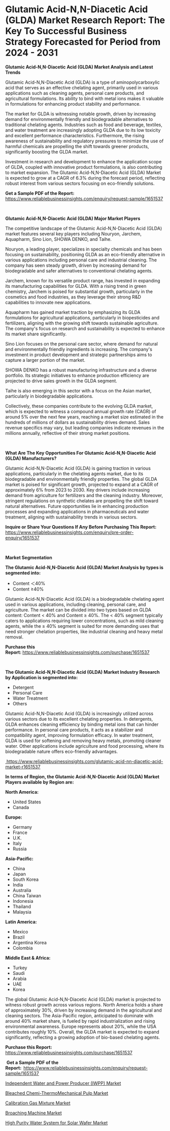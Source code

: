 <p><h1>Glutamic Acid-N,N-Diacetic Acid (GLDA) Market Research Report: The Key To Successful Business Strategy Forecasted for Period from 2024 - 2031</h1></p><p><strong>Glutamic Acid-N,N-Diacetic Acid (GLDA) Market Analysis and Latest Trends</strong></p>
<p><p>Glutamic Acid-N,N-Diacetic Acid (GLDA) is a type of aminopolycarboxylic acid that serves as an effective chelating agent, primarily used in various applications such as cleaning agents, personal care products, and agricultural formulations. Its ability to bind with metal ions makes it valuable in formulations for enhancing product stability and performance. </p><p>The market for GLDA is witnessing notable growth, driven by increasing demand for environmentally friendly and biodegradable alternatives to traditional chelating agents. Industries such as food and beverage, textiles, and water treatment are increasingly adopting GLDA due to its low toxicity and excellent performance characteristics. Furthermore, the rising awareness of sustainability and regulatory pressures to minimize the use of harmful chemicals are propelling the shift towards greener products, significantly boosting the GLDA market.</p><p>Investment in research and development to enhance the application scope of GLDA, coupled with innovative product formulations, is also contributing to market expansion. The Glutamic Acid-N,N-Diacetic Acid (GLDA) Market is expected to grow at a CAGR of 6.3% during the forecast period, reflecting robust interest from various sectors focusing on eco-friendly solutions.</p></p>
<p><strong>Get a Sample PDF of the Report:&nbsp;</strong> <a href="https://www.reliablebusinessinsights.com/enquiry/request-sample/1651537?utm_campaign=97&utm_medium=2&utm_source=Github&utm_content=ia&utm_term=03102024&utm_id=glutamic-acid-nn-diacetic-acid-glda">https://www.reliablebusinessinsights.com/enquiry/request-sample/1651537</a></p>
<p>&nbsp;</p>
<p><strong>Glutamic Acid-N,N-Diacetic Acid (GLDA) Major Market Players</strong></p>
<p><p>The competitive landscape of the Glutamic Acid-N,N-Diacetic Acid (GLDA) market features several key players including Nouryon, Jarchem, Aquapharm, Sino Lion, SHOWA DENKO, and Taihe. </p><p>Nouryon, a leading player, specializes in specialty chemicals and has been focusing on sustainability, positioning GLDA as an eco-friendly alternative in various applications including personal care and industrial cleaning. The company has seen steady growth, driven by increasing demand for biodegradable and safer alternatives to conventional chelating agents. </p><p>Jarchem, known for its versatile product range, has invested in expanding its manufacturing capabilities for GLDA. With a rising trend in green chemistry, Jarchem is poised for substantial growth, particularly in the cosmetics and food industries, as they leverage their strong R&D capabilities to innovate new applications.</p><p>Aquapharm has gained market traction by emphasizing its GLDA formulations for agricultural applications, particularly in biopesticides and fertilizers, aligning with the growing shift towards sustainable agriculture. The company's focus on research and sustainability is expected to enhance its market share significantly. </p><p>Sino Lion focuses on the personal care sector, where demand for natural and environmentally friendly ingredients is increasing. The company's investment in product development and strategic partnerships aims to capture a larger portion of the market.</p><p>SHOWA DENKO has a robust manufacturing infrastructure and a diverse portfolio. Its strategic initiatives to enhance production efficiency are projected to drive sales growth in the GLDA segment.</p><p>Taihe is also emerging in this sector with a focus on the Asian market, particularly in biodegradable applications. </p><p>Collectively, these companies contribute to the evolving GLDA market, which is expected to witness a compound annual growth rate (CAGR) of around 5% over the next few years, reaching a market size estimated in the hundreds of millions of dollars as sustainability drives demand. Sales revenue specifics may vary, but leading companies indicate revenues in the millions annually, reflective of their strong market positions.</p></p>
<p>&nbsp;</p>
<p><strong>What Are The Key Opportunities For Glutamic Acid-N,N-Diacetic Acid (GLDA) Manufacturers?</strong></p>
<p><p>Glutamic Acid-N,N-Diacetic Acid (GLDA) is gaining traction in various applications, particularly in the chelating agents market, due to its biodegradable and environmentally friendly properties. The global GLDA market is poised for significant growth, projected to expand at a CAGR of approximately 6% from 2023 to 2030. Key drivers include increasing demand from agriculture for fertilizers and the cleaning industry. Moreover, stringent regulations on synthetic chelates are propelling the shift toward natural alternatives. Future opportunities lie in enhancing production processes and expanding applications in pharmaceuticals and water treatment, aligning with sustainability trends in various sectors.</p></p>
<p><strong>Inquire or Share Your Questions If Any Before Purchasing This Report:</strong> <a href="https://www.reliablebusinessinsights.com/enquiry/pre-order-enquiry/1651537?utm_campaign=97&utm_medium=2&utm_source=Github&utm_content=ia&utm_term=03102024&utm_id=glutamic-acid-nn-diacetic-acid-glda">https://www.reliablebusinessinsights.com/enquiry/pre-order-enquiry/1651537</a></p>
<p>&nbsp;</p>
<p><strong>Market Segmentation</strong></p>
<p><strong>The Glutamic Acid-N,N-Diacetic Acid (GLDA) Market Analysis by types is segmented into:</strong></p>
<p><ul><li>Content ＜40%</li><li>Content ≥40%</li></ul></p>
<p><p>Glutamic Acid-N,N-Diacetic Acid (GLDA) is a biodegradable chelating agent used in various applications, including cleaning, personal care, and agriculture. The market can be divided into two types based on GLDA content: Content < 40% and Content ≥ 40%. The < 40% segment typically caters to applications requiring lower concentrations, such as mild cleaning agents, while the ≥ 40% segment is suited for more demanding uses that need stronger chelation properties, like industrial cleaning and heavy metal removal.</p></p>
<p><strong>Purchase this Report:&nbsp;</strong><a href="https://www.reliablebusinessinsights.com/purchase/1651537?utm_campaign=97&utm_medium=2&utm_source=Github&utm_content=ia&utm_term=03102024&utm_id=glutamic-acid-nn-diacetic-acid-glda">https://www.reliablebusinessinsights.com/purchase/1651537</a></p>
<p>&nbsp;</p>
<p><strong>The Glutamic Acid-N,N-Diacetic Acid (GLDA) Market Industry Research by Application is segmented into:</strong></p>
<p><ul><li>Detergent</li><li>Personal Care</li><li>Water Treatment</li><li>Others</li></ul></p>
<p><p>Glutamic Acid-N,N-Diacetic Acid (GLDA) is increasingly utilized across various sectors due to its excellent chelating properties. In detergents, GLDA enhances cleaning efficiency by binding metal ions that can hinder performance. In personal care products, it acts as a stabilizer and compatibility agent, improving formulation efficacy. In water treatment, GLDA is used for softening and removing heavy metals, promoting cleaner water. Other applications include agriculture and food processing, where its biodegradable nature offers eco-friendly advantages.</p></p>
<p><a href="https://www.reliablebusinessinsights.com/glutamic-acid-nn-diacetic-acid-market-r1651537?utm_campaign=97&utm_medium=2&utm_source=Github&utm_content=ia&utm_term=03102024&utm_id=glutamic-acid-nn-diacetic-acid-glda">&nbsp;https://www.reliablebusinessinsights.com/glutamic-acid-nn-diacetic-acid-market-r1651537</a></p>
<p><strong>In terms of Region, the Glutamic Acid-N,N-Diacetic Acid (GLDA) Market Players available by Region are:</strong></p>
<p>
    <p> <strong> North America: </strong>
        <ul>
            <li>United States</li>
            <li>Canada</li>
        </ul>
        </p> 
    <p> <strong> Europe: </strong>
        <ul>
            <li>Germany</li>
            <li>France</li>
            <li>U.K.</li>
            <li>Italy</li>
            <li>Russia</li>
        </ul>
        </p> 
    <p> <strong> Asia-Pacific: </strong>
        <ul>
            <li>China</li>
            <li>Japan</li>
            <li>South Korea</li>
            <li>India</li>
            <li>Australia</li>
            <li>China Taiwan</li>
            <li>Indonesia</li>
            <li>Thailand</li>
            <li>Malaysia</li>
        </ul>
        </p> 
    <p> <strong> Latin America: </strong>
        <ul>
            <li>Mexico</li>
            <li>Brazil</li>
            <li>Argentina Korea</li>
            <li>Colombia</li>
        </ul>
        </p> 
    <p> <strong> Middle East & Africa: </strong>
        <ul>
            <li>Turkey</li>
            <li>Saudi</li>
            <li>Arabia</li>
            <li>UAE</li>
            <li>Korea</li>
        </ul>
    </p>
    </p>
<p><p>The global Glutamic Acid-N,N-Diacetic Acid (GLDA) market is projected to witness robust growth across various regions. North America holds a share of approximately 30%, driven by increasing demand in the agricultural and cleaning sectors. The Asia-Pacific region, anticipated to dominate with around 40% market share, is fueled by rapid industrialization and rising environmental awareness. Europe represents about 20%, while the USA contributes roughly 10%. Overall, the GLDA market is expected to expand significantly, reflecting a growing adoption of bio-based chelating agents.</p></p>
<p><strong>Purchase this Report: </strong><a href="https://www.reliablebusinessinsights.com/purchase/1651537?utm_campaign=97&utm_medium=2&utm_source=Github&utm_content=ia&utm_term=03102024&utm_id=glutamic-acid-nn-diacetic-acid-glda">https://www.reliablebusinessinsights.com/purchase/1651537</a></p>
<p>&nbsp;<strong>Get a Sample PDF of the Report:&nbsp;&nbsp;</strong><a href="https://www.reliablebusinessinsights.com/enquiry/request-sample/1651537?utm_campaign=97&utm_medium=2&utm_source=Github&utm_content=ia&utm_term=03102024&utm_id=glutamic-acid-nn-diacetic-acid-glda">https://www.reliablebusinessinsights.com/enquiry/request-sample/1651537</a></p>
<p><strong></strong></p>
<p><p><a href="https://github.com/KejsiLoshi121/Market-Research-Report-List-1/blob/main/independent-water-and-power-producer-iwpp-market.md?utm_campaign=97&utm_medium=2&utm_source=Github&utm_content=ia&utm_term=03102024&utm_id=glutamic-acid-nn-diacetic-acid-glda">Independent Water and Power Producer (IWPP) Market</a></p><p><a href="https://issuu.com/reportprime-2/docs/bleached-chemi-thermomechanical-pul_5a602a7c1e8f28?utm_campaign=97&utm_medium=2&utm_source=Github&utm_content=ia&utm_term=03102024&utm_id=glutamic-acid-nn-diacetic-acid-glda">Bleached Chemi-ThermoMechanical Pulp Market</a></p><p><a href="https://www.linkedin.com/pulse/calibration-gas-mixture-market-global-insights-sales-tbsge?trackingId=Sp9WJN3QS2mGm7ZhJ2dpAg%3D%3D&utm_campaign=97&utm_medium=2&utm_source=Github&utm_content=ia&utm_term=03102024&utm_id=glutamic-acid-nn-diacetic-acid-glda">Calibration Gas Mixture Market</a></p><p><a href="https://issuu.com/reportprime-2/docs/broaching-machine-market-size-2030._2c9329ee43ec24?utm_campaign=97&utm_medium=2&utm_source=Github&utm_content=ia&utm_term=03102024&utm_id=glutamic-acid-nn-diacetic-acid-glda">Broaching Machine Market</a></p><p><a href="https://github.com/tacitam515l/Market-Research-Report-List-1/blob/main/high-purity-water-system-for-solar-wafer-market.md?utm_campaign=97&utm_medium=2&utm_source=Github&utm_content=ia&utm_term=03102024&utm_id=glutamic-acid-nn-diacetic-acid-glda">High Purity Water System for Solar Wafer Market</a></p></p>